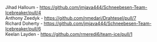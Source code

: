 Jihad Halloum - https://github.com/jmjava444/Schneebesen-Team-Icebreaker/pull/4  
Anthony Zeedyk - https://github.com/nmedari/Drahtesel/pull/7  
Richard Doherty - https://github.com/jmjava444/Schneebesen-Team-Icebreaker/pull/6  
Keelan Layden - https://github.com/rmeredi6/team-ice/pull/1
